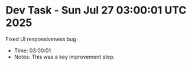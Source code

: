 # Dev Task - Sun Jul 27 03:00:01 UTC 2025
Fixed UI responsiveness bug
- Time: 03:00:01
- Notes: This was a key improvement step.
